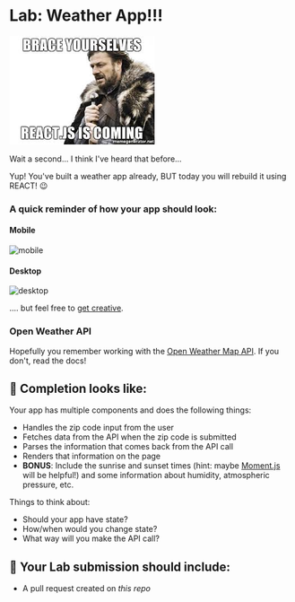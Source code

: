 # Lab: Weather App!!!

![nedstark](./assets/nedstark.jpg)

Wait a second... I think I've heard that before...

Yup! You've built a weather app already, BUT today you will rebuild it using REACT! 😉

### A quick reminder of how your app should look:

#### Mobile

![mobile](https://git.generalassemb.ly/wdi-nyc-thundercats/HW_U02_D02_SQL_APIs/raw/master/weather/assets/mobile.jpg)

#### Desktop

![desktop](https://git.generalassemb.ly/wdi-nyc-thundercats/HW_U02_D02_SQL_APIs/raw/master/weather/assets/desktop.jpg)

.... but feel free to [get creative](http://statistician-ostritch-38230.bitballoon.com/).

### Open Weather API

Hopefully you remember working with the [Open Weather Map API](http://openweathermap.org/api). If you don't, read the docs!


## 🚀 Completion looks like:

Your app has multiple components and does the following things:

- Handles the zip code input from the user
- Fetches data from the API when the zip code is submitted
- Parses the information that comes back from the API call
- Renders that information on the page
- **BONUS**: Include the sunrise and sunset times (hint: maybe [Moment.js](https://momentjs.com/) will be helpful!) and some information about humidity, atmospheric pressure, etc.

Things to think about:

- Should your app have state?
- How/when would you change state?
- What way will you make the API call?


## 🚀 Your Lab submission should include:

- A pull request created on _this repo_